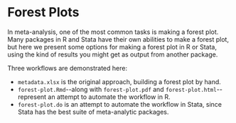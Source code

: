 # Forest Plots

In meta-analysis, one of the most common tasks is making a forest plot. Many packages in R and Stata have their own abilities to make a forest plot, but here we present some options for making a forest plot in R or Stata, using the kind of results you might get as output from another package.

Three workflows are demonstrated here:

* `metadata.xlsx` is the original approach, building a forest plot by hand.
* `forest-plot.Rmd`--along with `forest-plot.pdf` and `forest-plot.html`--represent an attempt to automate the workflow in R.
* `forest-plot.do` is an attempt to automate the workflow in Stata, since Stata has the best suite of meta-analytic packages.


